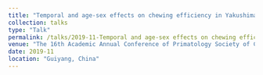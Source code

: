 ```yaml
---
title: "Temporal and age-sex effects on chewing efficiency in Yakushima Japanese macaques"
collection: talks
type: "Talk"
permalink: /talks/2019-11-Temporal and age-sex effects on chewing efficiency in Yakushima Japanese macaques
venue: "The 16th Academic Annual Conference of Primatology Society of China"
date: 2019-11
location: "Guiyang, China"
---
```

